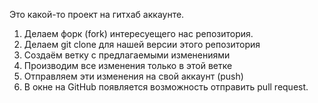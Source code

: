Это какой-то проект на гитхаб аккаунте.

1. Делаем форк (fork) интересуещего нас репозитория.
2. Делаем git clone для нашей версии этого репозитория
3. Создаём ветку с предлагаемыми изменениями
4. Производим все изменения только в этой ветке
5. Отправляем эти изменения на свой аккаунт (push)
6. В окне на GitHub появляется возможность отправить pull request.
